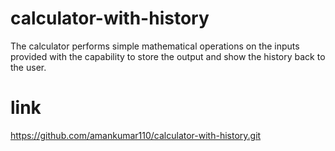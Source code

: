 # calculator-with-history
The calculator performs simple mathematical operations on the inputs provided with the capability to store the output and show the history back to the user.


# link

https://github.com/amankumar110/calculator-with-history.git
